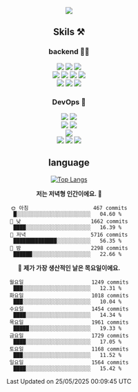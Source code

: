 <div align="center">

<a href="https://hhpluscertificateofcompletion.oopy.io/">
  <img src="https://static.spartacodingclub.kr/hanghae99/plus/completion/badge_black.svg" />
</a>

## Skils ⚒️

### backend 🧑‍💻
  
<img src="https://img.shields.io/badge/Java-FF6600?style=flat-square&logo=buymeacoffee&logoColor=white"/>
<img src="https://img.shields.io/badge/Go-0099FF?style=flat-square&logo=go&logoColor=white"/>
<img src="https://img.shields.io/badge/Kotlin-7F52FF?style=flat-square&logo=kotlin&logoColor=white"/>
  
  
<br />
  
<img src="https://img.shields.io/badge/Spring-339933?style=flat-square&logo=Spring&logoColor=white"/>
<img src="https://img.shields.io/badge/Spring Boot-339933?style=flat-square&logo=Spring Boot&logoColor=white"/>
<img src="https://img.shields.io/badge/Spring Security-339933?style=flat-square&logo=Spring Security&logoColor=white"/>
  
<img src="https://img.shields.io/badge/Spring Data JPA-339933?style=flat-square&logo=Hibernate&logoColor=white"/>

<br />
  
  <img src="https://img.shields.io/badge/mysql-0099FF?style=flat-square&logo=mysql&logoColor=white"/>
  <img src="https://img.shields.io/badge/mariadb-0099FF?style=flat-square&logo=mariadb&logoColor=white"/>
  <img src="https://img.shields.io/badge/mongoDB-47A248?style=flat-square&logo=mongodb&logoColor=white"/>
  
  
### DevOps 🚀
  
  <img src="https://img.shields.io/badge/docker-2496ED?style=flat-square&logo=docker&logoColor=white"/>
  <img src="https://img.shields.io/badge/kubernetes-326CE5?style=flat-square&logo=kubernetes&logoColor=white"/>
  
  <br />
  
  <img src="https://img.shields.io/badge/Github Actions-2088FF?style=flat-square&logo=githubactions&logoColor=white"/>
  <img src="https://img.shields.io/badge/Jenkins-D24939?style=flat-square&logo=jenkins&logoColor=white"/>
  
  
  <br />
  <img src="https://img.shields.io/badge/terraform-7B42BC?style=flat-square&logo=terraform&logoColor=white"/>
  
  <br />
  <img src="https://img.shields.io/badge/Amazon AWS-232F3E?style=flat-square&logo=Amazon AWS&logoColor=white"/>

  <img src="https://img.shields.io/badge/GCP-4285F4?style=flat-square&logo=googlecloud&logoColor=white"/>
  <img src="https://img.shields.io/badge/NCP-03C75A?style=flat-square&logo=naver&logoColor=white"/>
  
  
## language

[![Top Langs](https://github-readme-stats.vercel.app/api/top-langs/?username=zxcv9203&hide=html&exclude_repo=zxcv9203.github.io,golB&theme=grate-gatsby)](https://github.com/zxcv9203/github-readme-stats)
  
<!--START_SECTION:waka-->
**저는 저녁형 인간이에요. 🦉** 

```text
🌞 아침                     467 commits         █░░░░░░░░░░░░░░░░░░░░░░░░   04.60 % 
🌆 낮　                     1662 commits        ████░░░░░░░░░░░░░░░░░░░░░   16.39 % 
🌃 저녁                     5716 commits        ██████████████░░░░░░░░░░░   56.35 % 
🌙 밤　                     2298 commits        ██████░░░░░░░░░░░░░░░░░░░   22.66 % 
```
📅 **제가 가장 생산적인 날은 목요일이에요.** 

```text
월요일                      1249 commits        ███░░░░░░░░░░░░░░░░░░░░░░   12.31 % 
화요일                      1018 commits        ███░░░░░░░░░░░░░░░░░░░░░░   10.04 % 
수요일                      1454 commits        ████░░░░░░░░░░░░░░░░░░░░░   14.34 % 
목요일                      1961 commits        █████░░░░░░░░░░░░░░░░░░░░   19.33 % 
금요일                      1729 commits        ████░░░░░░░░░░░░░░░░░░░░░   17.05 % 
토요일                      1168 commits        ███░░░░░░░░░░░░░░░░░░░░░░   11.52 % 
일요일                      1564 commits        ████░░░░░░░░░░░░░░░░░░░░░   15.42 % 
```



 Last Updated on 25/05/2025 00:09:45 UTC
<!--END_SECTION:waka-->
  
</div>

